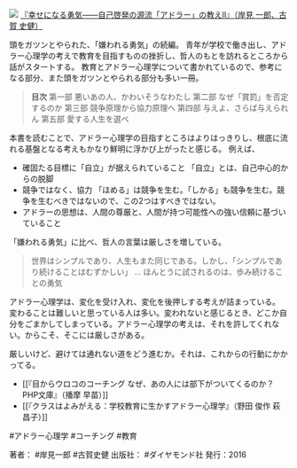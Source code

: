 [![](http://www.amazon.co.jp/exec/obidos/asin/4478066116/choiyaki81-22/)](https://images-na.ssl-images-amazon.com/images/I/519tuiAlyOL._SX341_BO1,204,203,200_.jpg)
[『幸せになる勇気――自己啓発の源流「アドラー」の教えII』（岸見 一郎、古賀 史健）](http://www.amazon.co.jp/exec/obidos/asin/4478066116/choiyaki81-22/)

頭をガツンとやられた、「嫌われる勇気」の続編。
青年が学校で働き出し、アドラー心理学の考えで教育を目指すものの挫折し、哲人のもとを訪れるところから話がスタートする。
教育とアドラー心理学について書かれているので、参考になる部分、また頭をガツンとやられる部分も多い一冊。

> **目次**
> 第一部 悪いあの人、かわいそうなわたし 
> 第二部 なぜ「賞罰」を否定するのか 
> 第三部 競争原理から協力原理へ 
> 第四部 与えよ、さらば与えられん 
> 第五部 愛する人生を選べ

本書を読むことで、アドラー心理学の目指すところはよりはっきりし、根底に流れる基盤となる考えもかなり鮮明に浮かび上がったと感じる。
例えば、

- 確固たる目標に「自立」が据えられていること
	 「自立」とは、自己中心的からの脱脚
- 競争ではなく、協力
	 「ほめる」は競争を生む。「しかる」も競争を生む。競争を生むべきではないので、この2つはすべきではない。
- アドラーの思想は、人間の尊厳と、人間が持つ可能性への強い信頼に基づいていること

「嫌われる勇気」に比べ、哲人の言葉は厳しさを増している。

> 世界はシンプルであり、人生もまた同じである。しかし、「シンプルであり続けることはむずかしい」
> …
> ほんとうに試されるのは、歩み続けることの勇気

アドラー心理学は、変化を受け入れ、変化を後押しする考えが詰まっている。
変わることは難しいと思っている人は多い。変われないと感じるとき、どこか自分をごまかしてしまっている。アドラー心理学の考えは、それを許してくれない。からこそ、そこには厳しさがある。

厳しいけど、避けては通れない道をどう進むか。それは、これからの行動にかかってる。

- [[『目からウロコのコーチング なぜ、あの人には部下がついてくるのか？ PHP文庫』（播摩 早苗）]]
- [[『クラスはよみがえる：学校教育に生かすアドラー心理学』（野田 俊作 萩 昌子）]]

#アドラー心理学  #コーチング #教育 

著者： #岸見一郎 #古賀史健
出版社： #ダイヤモンド社
発行：2016

